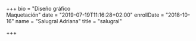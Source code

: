 +++
bio = "Diseño gráfico<br/> Maquetación"
date = "2019-07-19T11:16:28+02:00"
enrollDate = "2018-10-16"
name = "Salugral Adriana"
title = "salugral"

+++

